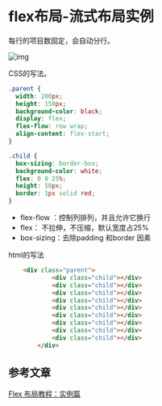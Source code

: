 # flex布局-流式布局实例

每行的项目数固定，会自动分行。

![img](https://zszblog.oss-cn-beijing.aliyuncs.com/zszblog/blogimage-master/img/bg2015071330.png)

CSS的写法。

 ```css
 .parent {
   width: 200px;
   height: 150px;
   background-color: black;
   display: flex;
   flex-flow: row wrap;
   align-content: flex-start;
 }
 
 .child {
   box-sizing: border-box;
   background-color: white;
   flex: 0 0 25%;
   height: 50px;
   border: 1px solid red;
 }
 ```

- flex-flow ：控制列排列，并且允许它换行
- flex： 不拉伸，不压缩，默认宽度占25%
- box-sizing：去除padding 和border 因素

html的写法

```html
    <div class="parent">
            <div class="child"></div>
            <div class="child"></div>
            <div class="child"></div>
            <div class="child"></div>
            <div class="child"></div>
            <div class="child"></div>
            <div class="child"></div>
            <div class="child"></div>
            <div class="child"></div>
        </div>
```

## 参考文章

[Flex 布局教程：实例篇](http://www.ruanyifeng.com/blog/2015/07/flex-examples.html)
